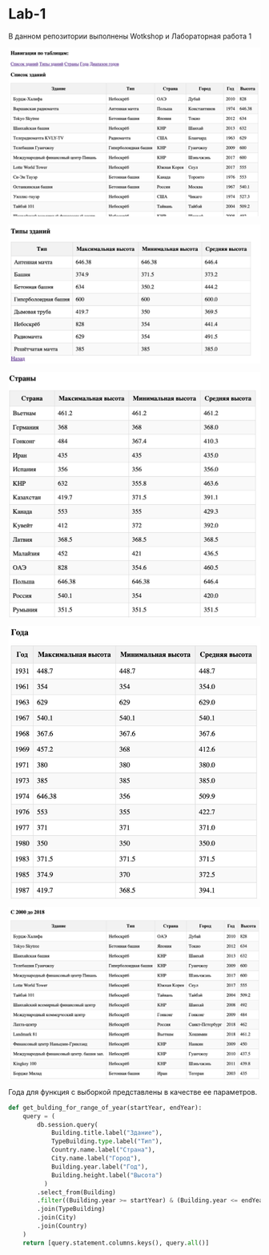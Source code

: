 # Lab-1

В данном репозитории выполнены Wotkshop и Лабораторная работа 1

![Таблица1](image1.png)

![Таблица2](image2.png)

![Таблица3](image3.png)

![Таблица4](image4.png)

![Таблица5](image5.png)

Года для функция с выборкой представлены в качестве ее параметров.

``` python
def get_bulding_for_range_of_year(startYear, endYear):
    query = (
        db.session.query(
            Building.title.label("Здание"),
            TypeBuilding.type.label("Тип"),
            Country.name.label("Страна"),
            City.name.label("Город"),
            Building.year.label("Год"),
            Building.height.label("Высота")
          )
        .select_from(Building)
        .filter((Building.year >= startYear) & (Building.year <= endYear))
        .join(TypeBuilding)
        .join(City)
        .join(Country)
    )
    return [query.statement.columns.keys(), query.all()]
```
